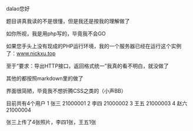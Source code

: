 dalao您好

题目讲真我读的不是很懂，但是我还是按我的理解做了

如你所视，我是用php写的，毕竟我不会GO

如果您手头上没有现成的PHP运行环境，我的一个服务器已经在运行这个实例了：www.nickxu.top

至于“要求：导出HTTP接口，返回格式统一”我真的看不明白，就没做了

其他的都按照markdown里的做了

界面很简陋，毕竟我不想折腾CSS之类的（小声BB）

目前共有4个用户
1 张三 21000001
2 李四 21000002
3 王五 21000003
4 赵六 21000004

张三上传了4张照片，李四1张，王五1张
